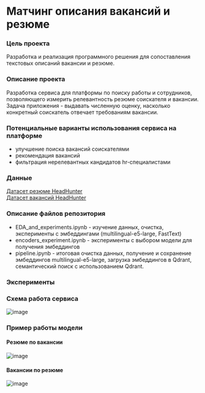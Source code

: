 # Матчинг описания вакансий и резюме
### Цель проекта
Разработка и реализация программного решения для сопоставления текстовых описаний вакансии и резюме.
### Описание проекта 
Разработка сервиса для платформы по поиску работы и сотрудников, позволяющего измерить релевантность резюме соискателя и вакансии. Задача приложения - выдавать численную оценку, насколько конкретный соискатель отвечает требованиям вакансии.
### Потенциальные варианты использования сервиса на платформе
- улучшение поиска вакансий соискателями
- рекомендация вакансий
- фильтрация нерелевантных кандидатов hr-специалистами <br />
### Данные
[Датасет резюме HeadHunter](https://drive.google.com/file/d/1ikA_Ht45fXD2w5dWZ9sGTSRl-UNeCVub/view) <br />
[Датасет вакансий HeadHunter](https://www.kaggle.com/datasets/etietopabraham/jobs-raw-data/data)
### Описание файлов репозитория
- EDA_and_experiments.ipynb - изучение данных, очистка, эксперименты с эмбеддингами (multilingual-e5-large, FastText)
- encoders_experiment.ipynb - эксперименты с выбором модели для получения эмбеддингов
- pipeline.ipynb - итоговая очистка данных, получение и сохранение эмбеддингов multilingual-e5-large, загрузка эмбеддингов в Qdrant, семантический поиск с использованием Qdrant.
### Эксперименты

### Схема работа сервиса
![image](https://github.com/trafficsurfer/Matching_job_descriptions_and_resumes/assets/92330362/4df893e7-8e39-4134-b027-4a0bc6bb351c)
### Пример работы модели
#### Резюме по вакансии
![image](https://github.com/trafficsurfer/Matching_job_descriptions_and_resumes/assets/92330362/b4188060-99e9-4ac4-b536-36a53ff8fd57)
#### Вакансии по резюме
![image](https://github.com/trafficsurfer/Matching_job_descriptions_and_resumes/assets/92330362/7537cfff-b281-486e-b680-6bc2dffa7809)



